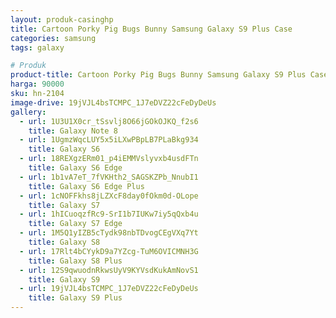 ```yaml
---
layout: produk-casinghp
title: Cartoon Porky Pig Bugs Bunny Samsung Galaxy S9 Plus Case
categories: samsung
tags: galaxy

# Produk
product-title: Cartoon Porky Pig Bugs Bunny Samsung Galaxy S9 Plus Case
harga: 90000
sku: hn-2104
image-drive: 19jVJL4bsTCMPC_1J7eDVZ22cFeDyDeUs
gallery:
  - url: 1U3U1X0cr_tSsvlj8O66jGOkOJKQ_f2s6
    title: Galaxy Note 8
  - url: 1UgmzWqcLUY5x5iLXwPBpLB7PLaBkg934
    title: Galaxy S6
  - url: 18REXgzERm01_p4iEMMVslyvxb4usdFTn
    title: Galaxy S6 Edge
  - url: 1b1vA7eT_7fVKHth2_SAGSKZPb_NnubI1
    title: Galaxy S6 Edge Plus
  - url: 1cNOFFkhs8jLZXcF8day0fOkm0d-OLope
    title: Galaxy S7
  - url: 1hICuoqzfRc9-SrI1b7IUKw7iy5qQxb4u
    title: Galaxy S7 Edge
  - url: 1M5Q1yIZB5cTydk98nbTDvogCEgVXq7Yt
    title: Galaxy S8
  - url: 17Rlt4bCYykD9a7YZcg-TuM6OVICMNH3G
    title: Galaxy S8 Plus
  - url: 12S9qwuodnRkwsUyV9KYVsdKukAmNovS1
    title: Galaxy S9
  - url: 19jVJL4bsTCMPC_1J7eDVZ22cFeDyDeUs
    title: Galaxy S9 Plus
---
```

